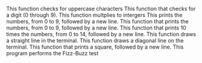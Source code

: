 This function checks for uppercase characters
This function that checks for a digit (0 through 9).
This function multplies to intergers
This prints the numbers, from 0 to 9, followed by a new line.
This function that prints the numbers, from 0 to 9, followed by a new line.
This function that prints 10 times the numbers, from 0 to 14, followed by a new line.
This function draws a straight line in the terminal.
This function draws a diagonal line on the terminal.
This function that prints a square, followed by a new line.
This program performs the Fizz-Buzz test
